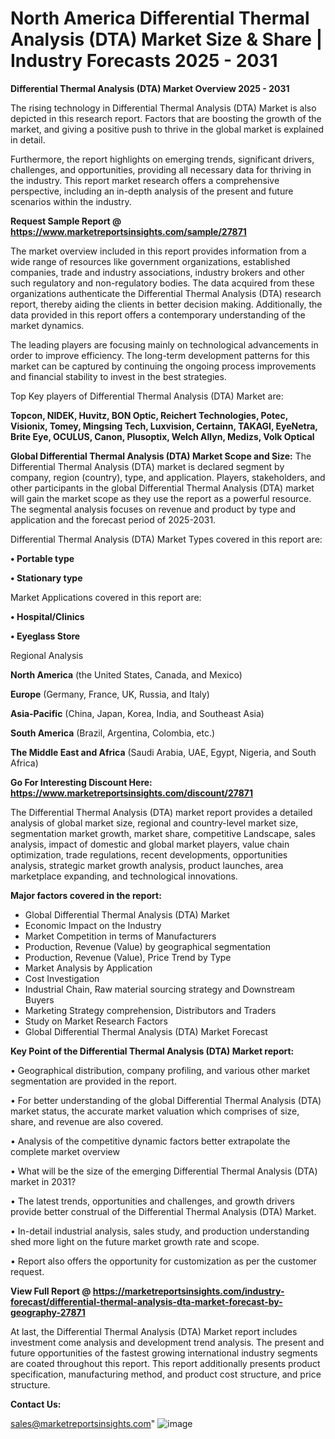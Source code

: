 # North America Differential Thermal Analysis (DTA) Market Size & Share | Industry Forecasts 2025 - 2031

<Strong> Differential Thermal Analysis (DTA) Market Overview 2025 - 2031</strong>

The rising technology in Differential Thermal Analysis (DTA) Market is also depicted in this research report. Factors that are boosting the growth of the market, and giving a positive push to thrive in the global market is explained in detail.

Furthermore, the report highlights on emerging trends, significant drivers, challenges, and opportunities, providing all necessary data for thriving in the industry. This report market research offers a comprehensive perspective, including an in-depth analysis of the present and future scenarios within the industry.

<strong>Request Sample Report @ <a href=https://www.marketreportsinsights.com/sample/27871>https://www.marketreportsinsights.com/sample/27871</a></strong>

The market overview included in this report provides information from a wide range of resources like government organizations, established companies, trade and industry associations, industry brokers and other such regulatory and non-regulatory bodies. The data acquired from these organizations authenticate the Differential Thermal Analysis (DTA) research report, thereby aiding the clients in better decision making. Additionally, the data provided in this report offers a contemporary understanding of the market dynamics.

The leading players are focusing mainly on technological advancements in order to improve efficiency. The long-term development patterns for this market can be captured by continuing the ongoing process improvements and financial stability to invest in the best strategies.

Top Key players of Differential Thermal Analysis (DTA) Market are:

<strong>Topcon, NIDEK, Huvitz, BON Optic, Reichert Technologies, Potec, Visionix, Tomey, Mingsing Tech, Luxvision, Certainn, TAKAGI, EyeNetra, Brite Eye, OCULUS, Canon, Plusoptix, Welch Allyn, Medizs, Volk Optical</strong>

<strong><b>Global Differential Thermal Analysis (DTA) Market Scope and Size:</b></strong>
The Differential Thermal Analysis (DTA) market is declared segment by company, region (country), type, and application. Players, stakeholders, and other participants in the global Differential Thermal Analysis (DTA) market will gain the market scope as they use the report as a powerful resource. The segmental analysis focuses on revenue and product by type and application and the forecast period of 2025-2031.

Differential Thermal Analysis (DTA) Market Types covered in this report are:

<strong>• Portable type

• Stationary type</strong>

Market Applications covered in this report are:

<strong>• Hospital/Clinics

• Eyeglass Store</strong> 

Regional Analysis

<strong>North America</strong> (the United States, Canada, and Mexico)

<strong>Europe</strong> (Germany, France, UK, Russia, and Italy)

<strong>Asia-Pacific</strong> (China, Japan, Korea, India, and Southeast Asia)

<strong>South America</strong> (Brazil, Argentina, Colombia, etc.)

<strong>The Middle East and Africa</strong> (Saudi Arabia, UAE, Egypt, Nigeria, and South Africa)

<strong>Go For Interesting Discount Here: <a href=https://www.marketreportsinsights.com/discount/27871>https://www.marketreportsinsights.com/discount/27871</a></strong>

The Differential Thermal Analysis (DTA) market report provides a detailed analysis of global market size, regional and country-level market size, segmentation market growth, market share, competitive Landscape, sales analysis, impact of domestic and global market players, value chain optimization, trade regulations, recent developments, opportunities analysis, strategic market growth analysis, product launches, area marketplace expanding, and technological innovations.

<strong><b>Major factors covered in the report:</b></strong>
<ul>
  <li>Global Differential Thermal Analysis (DTA) Market </li>
  <li>Economic Impact on the Industry</li>
  <li>Market Competition in terms of Manufacturers</li>
  <li>Production, Revenue (Value) by geographical segmentation</li>
  <li>Production, Revenue (Value), Price Trend by Type</li>
  <li>Market Analysis by Application</li>
  <li>Cost Investigation</li>
  <li>Industrial Chain, Raw material sourcing strategy and Downstream Buyers</li>
  <li>Marketing Strategy comprehension, Distributors and Traders</li>
  <li>Study on Market Research Factors</li>
  <li>Global Differential Thermal Analysis (DTA) Market Forecast</li>
</ul>

<strong><b>Key Point of the Differential Thermal Analysis (DTA) Market report:</b></strong>

• Geographical distribution, company profiling, and various other market segmentation are provided in the report.

• For better understanding of the global Differential Thermal Analysis (DTA) market status, the accurate market valuation which comprises of size, share, and revenue are also covered.

• Analysis of the competitive dynamic factors better extrapolate the complete market overview

• What will be the size of the emerging Differential Thermal Analysis (DTA) market in 2031?

• The latest trends, opportunities and challenges, and growth drivers provide better construal of the Differential Thermal Analysis (DTA) Market.

• In-detail industrial analysis, sales study, and production understanding shed more light on the future market growth rate and scope.

• Report also offers the opportunity for customization as per the customer request.

<strong><b>View Full Report @ <a href=https://marketreportsinsights.com/industry-forecast/differential-thermal-analysis-dta-market-forecast-by-geography-27871>https://marketreportsinsights.com/industry-forecast/differential-thermal-analysis-dta-market-forecast-by-geography-27871</a></b></strong>


At last, the Differential Thermal Analysis (DTA) Market report includes investment come analysis and development trend analysis. The present and future opportunities of the fastest growing international industry segments are coated throughout this report. This report additionally presents product specification, manufacturing method, and product cost structure, and price structure.

<strong>Contact Us:</strong>

sales@marketreportsinsights.com"
![image](https://github.com/user-attachments/assets/9546ad7a-6066-403e-8455-308c22cb25ba)
